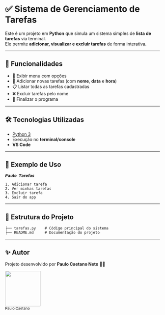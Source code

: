 # ✅ Sistema de Gerenciamento de Tarefas

Este é um projeto em **Python** que simula um sistema simples de **lista de tarefas** via terminal.  
Ele permite **adicionar, visualizar e excluir tarefas** de forma interativa.

------------------------------------------------------------------------

## 📌 Funcionalidades

-   📍 Exibir menu com opções  
-   📝 Adicionar novas tarefas (com **nome**, **data** e **hora**)  
-   📋 Listar todas as tarefas cadastradas  
-   ❌ Excluir tarefas pelo nome  
-   🚪 Finalizar o programa  

------------------------------------------------------------------------

## 🛠️ Tecnologias Utilizadas

-   [Python 3](https://www.python.org/)  
-   Execução no **terminal/console**  
-   **VS Code**  

------------------------------------------------------------------------

## 📸 Exemplo de Uso

    𝙋𝙖𝙪𝙡𝙤 𝙏𝙖𝙧𝙚𝙛𝙖𝙨

    1. Adicionar tarefa
    2. Ver minhas tarefas
    3. Excluir tarefa
    4. Sair do app

------------------------------------------------------------------------

## 📂 Estrutura do Projeto

    ├── tarefas.py    # Código principal do sistema
    ├── README.md     # Documentação do projeto

------------------------------------------------------------------------

## ✨ Autor

Projeto desenvolvido por **Paulo Caetano Neto** 👨‍💻

[<img loading="lazy" src="https://avatars.githubusercontent.com/u/130397138?v=4" width=115><br><sub>Paulo Caetano</sub>](https://github.com/pcn-dev)